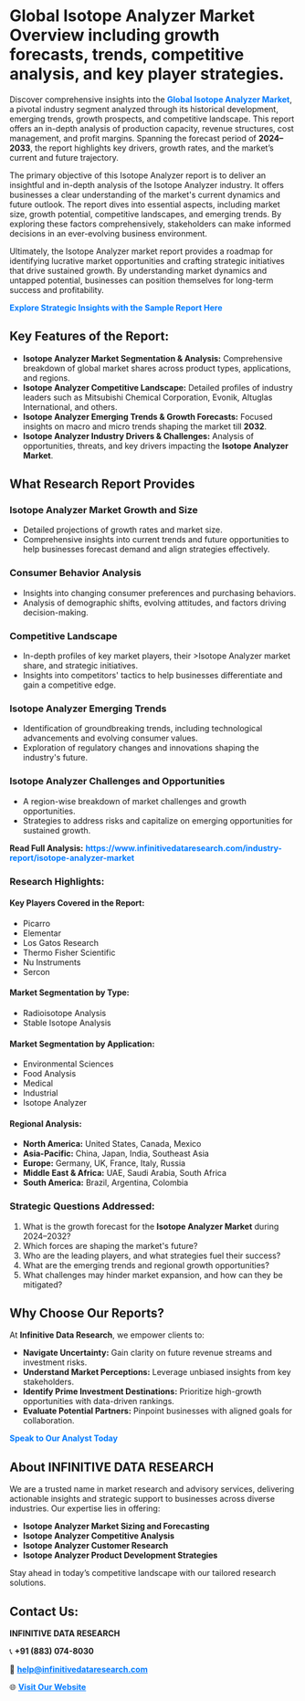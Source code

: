 <h1>Global Isotope Analyzer Market Overview including growth forecasts, trends, competitive analysis, and key player strategies.</h1>
<p>
Discover comprehensive insights into the 
<a href="https://www.infinitivedataresearch.com/industry-report/isotope-analyzer-market" rel="dofollow" style="color: #007BFF; text-decoration: none;"><strong>Global Isotope Analyzer Market</strong></a>, a pivotal industry segment analyzed through its historical development, emerging trends, growth prospects, and competitive landscape. This report offers an in-depth analysis of production capacity, revenue structures, cost management, and profit margins. Spanning the forecast period of <strong>2024–2033</strong>, the report highlights key drivers, growth rates, and the market’s current and future trajectory.
</p>
<p>
The primary objective of this Isotope Analyzer report is to deliver an insightful and in-depth analysis of the Isotope Analyzer industry. It offers businesses a clear understanding of the market's current dynamics and future outlook. The report dives into essential aspects, including market size, growth potential, competitive landscapes, and emerging trends. By exploring these factors comprehensively, stakeholders can make informed decisions in an ever-evolving business environment.
</p>
<p>
Ultimately, the Isotope Analyzer market report provides a roadmap for identifying lucrative market opportunities and crafting strategic initiatives that drive sustained growth. By understanding market dynamics and untapped potential, businesses can position themselves for long-term success and profitability.
</p>
<p>
<a href="https://www.infinitivedataresearch.com/request-sample/reportId=103658" style="color: #007BFF; text-decoration: none;"><strong>Explore Strategic Insights with the Sample Report Here</strong></a>
</p>

<h2>Key Features of the Report:</h2>
<ul>
<li><strong>Isotope Analyzer Market Segmentation & Analysis:</strong> Comprehensive breakdown of global market shares across product types, applications, and regions.</li>
<li><strong>Isotope Analyzer Competitive Landscape:</strong> Detailed profiles of industry leaders such as Mitsubishi Chemical Corporation, Evonik, Altuglas International, and others.</li>
<li><strong>Isotope Analyzer Emerging Trends & Growth Forecasts:</strong> Focused insights on macro and micro trends shaping the market till <strong>2032</strong>.</li>
<li><strong>Isotope Analyzer Industry Drivers & Challenges:</strong> Analysis of opportunities, threats, and key drivers impacting the <strong>Isotope Analyzer Market</strong>.</li>
</ul>

<h2>What Research Report Provides</h2>
<h3>Isotope Analyzer Market Growth and Size</h3>
<ul>
<li>Detailed projections of growth rates and market size.</li>
<li>Comprehensive insights into current trends and future opportunities to help businesses forecast demand and align strategies effectively.</li>
</ul>

<h3>Consumer Behavior Analysis</h3>
<ul>
<li>Insights into changing consumer preferences and purchasing behaviors.</li>
<li>Analysis of demographic shifts, evolving attitudes, and factors driving decision-making.</li>
</ul>

<h3>Competitive Landscape</h3>
<ul>
<li>In-depth profiles of key market players, their >Isotope Analyzer market share, and strategic initiatives.</li>
<li>Insights into competitors' tactics to help businesses differentiate and gain a competitive edge.</li>
</ul>

<h3>Isotope Analyzer Emerging Trends</h3>
<ul>
<li>Identification of groundbreaking trends, including technological advancements and evolving consumer values.</li>
<li>Exploration of regulatory changes and innovations shaping the industry's future.</li>
</ul>

<h3>Isotope Analyzer Challenges and Opportunities</h3>
<ul>
<li>A region-wise breakdown of market challenges and growth opportunities.</li>
<li>Strategies to address risks and capitalize on emerging opportunities for sustained growth.</li>
</ul>
<p><strong>Read Full Analysis:</strong> <a href="https://www.infinitivedataresearch.com/industry-report/isotope-analyzer-market" rel="dofollow" style="color: #007BFF; text-decoration: none;"><strong>https://www.infinitivedataresearch.com/industry-report/isotope-analyzer-market</strong></a></p>
<h3>Research Highlights:</h3>
<h4>Key Players Covered in the Report:</h4>
<ul><li>Picarro</li><li>Elementar</li><li>Los Gatos Research</li><li>Thermo Fisher Scientific</li><li>Nu Instruments</li><li>Sercon</li></ul>
<h4>Market Segmentation by Type:</h4>
<ul><li>Radioisotope Analysis</li><li>Stable Isotope Analysis</li></ul>
<h4>Market Segmentation by Application:</h4>
<ul><li>Environmental Sciences</li><li>Food Analysis</li><li>Medical</li><li>Industrial</li><li>Isotope Analyzer</li></ul>

<h4>Regional Analysis:</h4>
<ul>
<li><strong>North America:</strong> United States, Canada, Mexico</li>
<li><strong>Asia-Pacific:</strong> China, Japan, India, Southeast Asia</li>
<li><strong>Europe:</strong> Germany, UK, France, Italy, Russia</li>
<li><strong>Middle East & Africa:</strong> UAE, Saudi Arabia, South Africa</li>
<li><strong>South America:</strong> Brazil, Argentina, Colombia</li>
</ul>

<h3>Strategic Questions Addressed:</h3>
<ol>
<li>What is the growth forecast for the <strong>Isotope Analyzer Market</strong> during 2024–2032?</li>
<li>Which forces are shaping the market's future?</li>
<li>Who are the leading players, and what strategies fuel their success?</li>
<li>What are the emerging trends and regional growth opportunities?</li>
<li>What challenges may hinder market expansion, and how can they be mitigated?</li>
</ol>

<h2>Why Choose Our Reports?</h2>
<p>At <strong>Infinitive Data Research</strong>, we empower clients to:</p>
<ul>
<li><strong>Navigate Uncertainty:</strong> Gain clarity on future revenue streams and investment risks.</li>
<li><strong>Understand Market Perceptions:</strong> Leverage unbiased insights from key stakeholders.</li>
<li><strong>Identify Prime Investment Destinations:</strong> Prioritize high-growth opportunities with data-driven rankings.</li>
<li><strong>Evaluate Potential Partners:</strong> Pinpoint businesses with aligned goals for collaboration.</li>
</ul>
<p><a href="https://www.infinitivedataresearch.com/industry-report/isotope-analyzer-market" rel="dofollow" style="color: #007BFF; text-decoration: none;"><strong>Speak to Our Analyst Today</strong></a></p>

<h2>About INFINITIVE DATA RESEARCH</h2>
<p>We are a trusted name in market research and advisory services, delivering actionable insights and strategic support to businesses across diverse industries. Our expertise lies in offering:</p>
<ul>
<li><strong>Isotope Analyzer Market Sizing and Forecasting</strong></li>
<li><strong>Isotope Analyzer Competitive Analysis</strong></li>
<li><strong>Isotope Analyzer Customer Research</strong></li>
<li><strong>Isotope Analyzer Product Development Strategies</strong></li>
</ul>
<p>Stay ahead in today’s competitive landscape with our tailored research solutions.</p>

<h2>Contact Us:</h2>
<p><strong>INFINITIVE DATA RESEARCH</strong></p>
<p>📞 <strong>+91 (883) 074-8030</strong></p>
<p>📧 <strong><a href="mailto:help@infinitivedataresearch.com" style="color: #007BFF;">help@infinitivedataresearch.com</a></strong></p>
<p>🌐 <strong><a href="https://www.infinitivedataresearch.com" rel="dofollow" style="color: #007BFF;">Visit Our Website</a></strong></p>